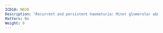 ```yaml
---
ICD10: N020
Description: "Recurrent and persistent haematuria: Minor glomerular abnormality"
Matters: No
Weight: 0
---
```

